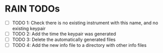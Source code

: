 # RAIN TODOs

- [ ] TODO 1: Check there is no existing instrument with this name, and no existing keypair
- [ ] TODO 2: Add the time the keypair was generated
- [ ] TODO 3: Delete the automatically generated files
- [ ] TODO 4: Add the new info file to a directory with other info files

